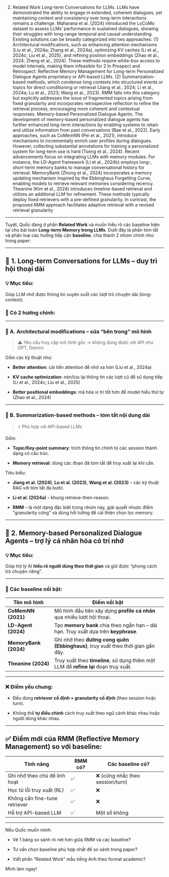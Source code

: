
2. Related Work Long-term Conversations for LLMs. LLMs have demonstrated the ability to engage in extended, coherent dialogues, yet maintaining context and consistency over long-term interactions remains a challenge. Maharana et al. (2024) introduced the LoCoMo dataset to assess LLMs’ performance in sustained dialogues, showing their struggles with long-range temporal and causal understanding. Existing solutions can be broadly categorized into two approaches: (1) Architectural modifications, such as enhancing attention mechanisms (Liu et al., 2024a; Zhang et al., 2024a), optimizing KV caches (Li et al., 2024c; Liu et al., 2025), and refining position embeddings (Zhao et al., 2024; Zheng et al., 2024). These methods require white-box access to model internals, making them infeasible for 2 In Prospect and Retrospect: Reflective Memory Management for Long-term Personalized Dialogue Agents proprietary or API-based LLMs. (2) Summarization-based methods, which condense long contexts into structured events or topics for direct conditioning or retrieval (Jiang et al., 2024; Li et al., 2024a; Lu et al., 2023; Wang et al., 2023). RMM falls into this category but explicitly addresses the issue of fragmented topics arising from fixed granularity and incorporates retrospective reflection to refine the retrieval process, encouraging more coherent and contextual responses. Memory-based Personalized Dialogue Agents. The development of memory-based personalized dialogue agents has further enhanced long-term interactions by enabling systems to retain and utilize information from past conversations (Bae et al., 2022). Early approaches, such as CoMemNN (Pei et al., 2021), introduce mechanisms to incrementally enrich user profiles during dialogues. However, collecting substantial annotations for training a personalized system for long-term use is hard (Tseng et al., 2024). Recent advancements focus on integrating LLMs with memory modules. For instance, the LD-Agent framework (Li et al., 2024b) employs long-, short-term memory banks to manage conversational history for retrieval. MemoryBank (Zhong et al., 2024) incorporates a memory updating mechanism inspired by the Ebbinghaus Forgetting Curve, enabling models to retrieve relevant memories considering recency. Theanine (Kim et al., 2024) introduces timeline-based retrieval and utilizes an additional LLM for refinement. These methods typically deploy fixed retrievers with a pre-defined granularity. In contrast, the proposed RMM approach facilitates adaptive retrieval with a revised retrieval granularity
---
Tuyệt, Quốc đang ở phần **Related Work** và muốn hiểu rõ các baseline hiện tại cho bài toán **Long-term Memory trong LLMs**. Dưới đây là phần tóm tắt và phân loại các hướng tiếp cận **baseline**, chia thành 2 nhóm chính như trong paper:

---

## 🧠 1. **Long-term Conversations for LLMs** – duy trì hội thoại dài

### 💡 Mục tiêu:

Giúp LLM nhớ được thông tin xuyên suốt các lượt trò chuyện dài (long-context).

### 🔧 Có 2 hướng chính:

---

### 📐 A. **Architectural modifications** – sửa “bên trong” mô hình

> ⚠️ Yêu cầu truy cập mô hình gốc → không dùng được với API như GPT, Gemini

Gồm các kỹ thuật như:

- **Better attention**: cải tiến attention để nhớ xa hơn (Liu et al., 2024a)
    
- **KV cache optimization**: nén/lưu lại thông tin các lượt cũ để sử dụng tiếp (Li et al., 2024c; Liu et al., 2025)
    
- **Better positional embeddings**: mã hóa vị trí tốt hơn để model hiểu thứ tự (Zhao et al., 2024)
    

---

### 📄 B. **Summarization-based methods** – tóm tắt nội dung dài

> ⚡ Phù hợp với API-based LLMs

Gồm:

- **Topic/Key-point summary**: trích thông tin chính từ các session thành dạng có cấu trúc.
    
- **Memory retrieval**: dùng các đoạn đã tóm tắt để truy xuất lại khi cần.
    

Tiêu biểu:

- **Jiang et al. (2024)**, **Lu et al. (2023)**, **Wang et al. (2023)** – các kỹ thuật RAG với tóm tắt đa bước.
    
- **Li et al. (2024a)** – khung retrieve-then-reason.
    
- **RMM** – là một dạng đặc biệt trong nhóm này, giải quyết nhược điểm "granularity cứng" và dùng hồi tưởng để cải thiện chọn lọc memory.
    

---

## 🤖 2. **Memory-based Personalized Dialogue Agents** – trợ lý cá nhân hóa có trí nhớ

### 💡 Mục tiêu:

Giúp trợ lý AI **hiểu rõ người dùng theo thời gian** và giữ được “phong cách trò chuyện riêng”.

---

### 🧱 Các baseline nổi bật:

|Tên mô hình|Điểm nổi bật|
|---|---|
|**CoMemNN (2021)**|Mô hình đầu tiên xây dựng **profile cá nhân** qua nhiều lượt hội thoại.|
|**LD-Agent (2024)**|Tạo **memory bank** chia theo ngắn hạn – dài hạn. Truy xuất dựa trên **keyphrase**.|
|**MemoryBank (2024)**|Ghi nhớ theo **đường cong quên (Ebbinghaus)**, truy xuất theo thời gian gần đây.|
|**Theanine (2024)**|Truy xuất theo **timeline**, sử dụng thêm một LLM để **refine lại** đoạn truy xuất.|

---

### ❌ Điểm yếu chung:

- Đều dùng **retriever cố định + granularity cố định** (theo session hoặc turn).
    
- Không thể **tự điều chỉnh** cách truy xuất theo ngữ cảnh khác nhau hoặc người dùng khác nhau.
    

---

## ✅ Điểm mới của **RMM (Reflective Memory Management)** so với baseline:

|Tính năng|RMM có?|Các baseline có?|
|---|---|---|
|Ghi nhớ theo chủ đề linh hoạt|✅|❌ (cứng nhắc theo session/turn)|
|Học từ lỗi truy xuất (RL)|✅|❌|
|Không cần fine-tune retriever|✅|❌|
|Hỗ trợ API-based LLM|✅|Một số không|

---

Nếu Quốc muốn mình:

- Vẽ 1 bảng so sánh rõ nét hơn giữa RMM và các baseline?
    
- Tư vấn chọn baseline phù hợp nhất để so sánh trong paper?
    
- Viết phần “Related Work” mẫu tiếng Anh theo format academic?
    

Mình làm ngay!